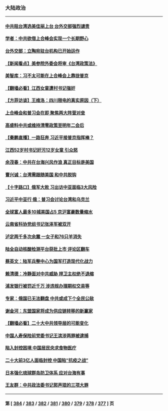 ### 大陆政治
---
#### [中共阻台湾选美佳丽上台 台外交部强烈谴责](../../pages/ncid277/n13824660.md) 
#### [学者：中共欲借上合峰会实现一个长期野心](../../pages/ncid277/n13824553.md) 
#### [台外交部：立陶宛驻台机构已开始运作](../../pages/ncid277/n13824542.md) 
#### [【新闻看点】美参院外委会将审《台湾政策法》](../../pages/ncid277/n13824418.md) 
#### [美智库：习不太可能在上合峰会上靠拢普京](../../pages/ncid277/n13824519.md) 
#### [【翻墙必看】江西女童遭村书记强奸](../../pages/ncid277/n13824592.md) 
#### [【方菲访谈】王维洛：四川限电的真实原因（下）](../../pages/ncid277/n13823599.md) 
#### [上合峰会和普习会在即 聚焦两大阵营对垒](../../pages/ncid277/n13824392.md) 
#### [高盛料中共或维持清零政策至明年二会后](../../pages/ncid277/n13824406.md) 
#### [【秦鹏直播】一路狂奔 习近平接普京指挥棒？](../../pages/ncid277/n13824416.md) 
#### [江西52岁村书记奸污12岁女童 引众怒](../../pages/ncid277/n13824316.md) 
#### [余茂春：中共在台海兴风作浪 真正目标是美国](../../pages/ncid277/n13824313.md) 
#### [曹兴诚：台湾需跟随美国 和中共脱钩](../../pages/ncid277/n13824177.md) 
#### [【十字路口】俄军大败 习出访中亚面临3大风险](../../pages/ncid277/n13824051.md) 
#### [习近平中亚行 俄：普习会讨论台湾和乌克兰](../../pages/ncid277/n13824173.md) 
#### [全球富人最多10城美国占5 京沪富豪数量缩水](../../pages/ncid277/n13824278.md) 
#### [云南省科协党组书记张泽军被双开](../../pages/ncid277/n13823979.md) 
#### [泸定两千多次余震 一女子和76只羊消失](../../pages/ncid277/n13824005.md) 
#### [陆全自动核酸检测平台获批上市 评论区翻车](../../pages/ncid277/n13823962.md) 
#### [蔡英文：陆军兵整中心为国军打造现代化战力](../../pages/ncid277/n13824001.md) 
#### [赖清德：冷静面对中共威胁 捍卫主权绝不退缩](../../pages/ncid277/n13823911.md) 
#### [浦发银行被罚近千万 涉违规办理期权交易等](../../pages/ncid277/n13823903.md) 
#### [专家：俄国已无法翻盘 中共或成下个全民公敌](../../pages/ncid277/n13823801.md) 
#### [谢金河：东盟国家将成为供应链转移的新赢家](../../pages/ncid277/n13823757.md) 
#### [【翻墙必看】二十大中共领导层的可能变化](../../pages/ncid277/n13823715.md) 
#### [中国人寿保险前党委书记王滨涉两罪被逮捕](../../pages/ncid277/n13823733.md) 
#### [陷入封控困境 中国居民央求食物医疗](../../pages/ncid277/n13823589.md) 
#### [二十大前3亿人面临封控 中国陷“抗疫之战”](../../pages/ncid277/n13823735.md) 
#### [日本强化琉球群岛防卫体系 应对台海有事](../../pages/ncid277/n13823710.md) 
#### [王友群：中共政法委书记郭声琨的三项大罪](../../pages/ncid277/n13823608.md) 

---
#### 第 [ [384](./384.md) / [383](./383.md) / [382](./382.md) / [381](./381.md) / [380](./380.md) / [379](./379.md) / [378](./378.md) / [377](./377.md) ] 页
